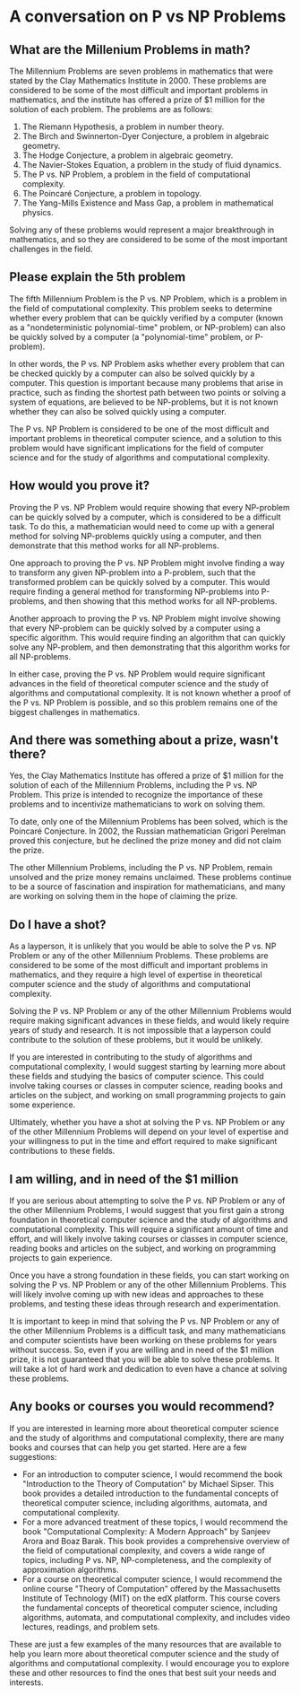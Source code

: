 # A conversation on P vs NP Problems

## What are the Millenium Problems in math?

The Millennium Problems are seven problems in mathematics that were stated by the Clay Mathematics Institute in 2000. These problems are considered to be some of the most difficult and important problems in mathematics, and the institute has offered a prize of $1 million for the solution of each problem. The problems are as follows:

1. The Riemann Hypothesis, a problem in number theory.
2. The Birch and Swinnerton-Dyer Conjecture, a problem in algebraic geometry.
3. The Hodge Conjecture, a problem in algebraic geometry.
4. The Navier-Stokes Equation, a problem in the study of fluid dynamics.
5. The P vs. NP Problem, a problem in the field of computational complexity.
6. The Poincaré Conjecture, a problem in topology.
7. The Yang-Mills Existence and Mass Gap, a problem in mathematical physics.

Solving any of these problems would represent a major breakthrough in mathematics, and so they are considered to be some of the most important challenges in the field.

## Please explain the 5th problem

The fifth Millennium Problem is the P vs. NP Problem, which is a problem in the field of computational complexity. This problem seeks to determine whether every problem that can be quickly verified by a computer (known as a "nondeterministic polynomial-time" problem, or NP-problem) can also be quickly solved by a computer (a "polynomial-time" problem, or P-problem).

In other words, the P vs. NP Problem asks whether every problem that can be checked quickly by a computer can also be solved quickly by a computer. This question is important because many problems that arise in practice, such as finding the shortest path between two points or solving a system of equations, are believed to be NP-problems, but it is not known whether they can also be solved quickly using a computer.

The P vs. NP Problem is considered to be one of the most difficult and important problems in theoretical computer science, and a solution to this problem would have significant implications for the field of computer science and for the study of algorithms and computational complexity.

## How would you prove it?

Proving the P vs. NP Problem would require showing that every NP-problem can be quickly solved by a computer, which is considered to be a difficult task. To do this, a mathematician would need to come up with a general method for solving NP-problems quickly using a computer, and then demonstrate that this method works for all NP-problems.

One approach to proving the P vs. NP Problem might involve finding a way to transform any given NP-problem into a P-problem, such that the transformed problem can be quickly solved by a computer. This would require finding a general method for transforming NP-problems into P-problems, and then showing that this method works for all NP-problems.

Another approach to proving the P vs. NP Problem might involve showing that every NP-problem can be quickly solved by a computer using a specific algorithm. This would require finding an algorithm that can quickly solve any NP-problem, and then demonstrating that this algorithm works for all NP-problems.

In either case, proving the P vs. NP Problem would require significant advances in the field of theoretical computer science and the study of algorithms and computational complexity. It is not known whether a proof of the P vs. NP Problem is possible, and so this problem remains one of the biggest challenges in mathematics.

## And there was something about a prize, wasn't there?

Yes, the Clay Mathematics Institute has offered a prize of $1 million for the solution of each of the Millennium Problems, including the P vs. NP Problem. This prize is intended to recognize the importance of these problems and to incentivize mathematicians to work on solving them.

To date, only one of the Millennium Problems has been solved, which is the Poincaré Conjecture. In 2002, the Russian mathematician Grigori Perelman proved this conjecture, but he declined the prize money and did not claim the prize.

The other Millennium Problems, including the P vs. NP Problem, remain unsolved and the prize money remains unclaimed. These problems continue to be a source of fascination and inspiration for mathematicians, and many are working on solving them in the hope of claiming the prize.

## Do I have a shot?

As a layperson, it is unlikely that you would be able to solve the P vs. NP Problem or any of the other Millennium Problems. These problems are considered to be some of the most difficult and important problems in mathematics, and they require a high level of expertise in theoretical computer science and the study of algorithms and computational complexity.

Solving the P vs. NP Problem or any of the other Millennium Problems would require making significant advances in these fields, and would likely require years of study and research. It is not impossible that a layperson could contribute to the solution of these problems, but it would be unlikely.

If you are interested in contributing to the study of algorithms and computational complexity, I would suggest starting by learning more about these fields and studying the basics of computer science. This could involve taking courses or classes in computer science, reading books and articles on the subject, and working on small programming projects to gain some experience.

Ultimately, whether you have a shot at solving the P vs. NP Problem or any of the other Millennium Problems will depend on your level of expertise and your willingness to put in the time and effort required to make significant contributions to these fields.

## I am willing, and in need of the $1 million

If you are serious about attempting to solve the P vs. NP Problem or any of the other Millennium Problems, I would suggest that you first gain a strong foundation in theoretical computer science and the study of algorithms and computational complexity. This will require a significant amount of time and effort, and will likely involve taking courses or classes in computer science, reading books and articles on the subject, and working on programming projects to gain experience.

Once you have a strong foundation in these fields, you can start working on solving the P vs. NP Problem or any of the other Millennium Problems. This will likely involve coming up with new ideas and approaches to these problems, and testing these ideas through research and experimentation.

It is important to keep in mind that solving the P vs. NP Problem or any of the other Millennium Problems is a difficult task, and many mathematicians and computer scientists have been working on these problems for years without success. So, even if you are willing and in need of the $1 million prize, it is not guaranteed that you will be able to solve these problems. It will take a lot of hard work and dedication to even have a chance at solving these problems.

## Any books or courses you would recommend?

If you are interested in learning more about theoretical computer science and the study of algorithms and computational complexity, there are many books and courses that can help you get started. Here are a few suggestions:

* For an introduction to computer science, I would recommend the book "Introduction to the Theory of Computation" by Michael Sipser. This book provides a detailed introduction to the fundamental concepts of theoretical computer science, including algorithms, automata, and computational complexity.
* For a more advanced treatment of these topics, I would recommend the book "Computational Complexity: A Modern Approach" by Sanjeev Arora and Boaz Barak. This book provides a comprehensive overview of the field of computational complexity, and covers a wide range of topics, including P vs. NP, NP-completeness, and the complexity of approximation algorithms.
* For a course on theoretical computer science, I would recommend the online course "Theory of Computation" offered by the Massachusetts Institute of Technology (MIT) on the edX platform. This course covers the fundamental concepts of theoretical computer science, including algorithms, automata, and computational complexity, and includes video lectures, readings, and problem sets.

These are just a few examples of the many resources that are available to help you learn more about theoretical computer science and the study of algorithms and computational complexity. I would encourage you to explore these and other resources to find the ones that best suit your needs and interests.
